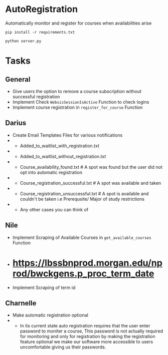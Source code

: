 # AutoRegistration
Automatically monitor and register for courses when availabilities arise

```pip install -r requirements.txt```

```python server.py```

# Tasks 
## General 
* Give users the option to remove a course subscription without successful registration
* Implement Check ```WebsisSessionIsActive``` Function to check logins
* Implement course registration in ```register_for_course``` Function
  
## Darius 
* Create Email Templates Files for various notifications 
* * Added_to_waitlist_with_registration.txt
* * Added_to_waitlist_without_registration.txt
* * Course_availability_found.txt # A spot was found but the user did not opt into automatic registration
* * Course_registration_successful.txt # A spot was available and taken
* * Course_registration_unsuccessful.txt # A spot is available and couldn't be taken i.e Prerequsite/ Major of study restrictions
* * Any other cases you can think of
## Nile
* Implement Scraping of Available Courses in ```get_available_courses``` Function  
* # https://lbssbnprod.morgan.edu/nprod/bwckgens.p_proc_term_date
* Implement Scraping of term id
## Charnelle 
* Make automatic registration optional
* * In its current state auto registration requires that the user enter password to moniter a course, This password is not actually required for monitoring and only for registration by making the registration feature optional we make our software more accessible to users uncomfortable giving us their passwords.